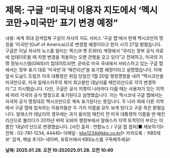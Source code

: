 # **제목: 구글 “미국내 이용자 지도에서 ‘멕시코만→미국만’ 표기 변경 예정”**

  내용: 세계 최대 검색업체 구글이 자사의 지도 서비스 ‘구글 맵’에서 현재 멕시코만의 명칭을 ‘미국만’(Gulf of America)으로 변경할 예정이라고 현지 시각 27일 밝혔습니다. 구글은 이날 자사의 뉴스를 알리는 엑스(X·옛 트위터) 계정에서 “우리는 정부 공식 자료에 업데이트될 때 지명 변경을 적용하는 오랜 관행을 갖고 있다”고 전제하고, 미국의 지명 정보시스템(GNIS)이 업데이트되면, 곧바로 미국 국내에서 서비스하고 있는 구글 맵에서는 정부 표기 대로 ‘미국만’과 ‘매킨리산’을 표기할 예정이라고 설명했습니다. 이에 앞서 도널드 트럼프 미국 대통령은 취임 당일인 1월 20일 행정명령을 내려 “멕시코만을 미국만으로, 미국 알래스카주의 북미 최고봉인 데날리를 매킨리산으로 각각 변경하라.”고 지시했습니다. 다만, 구글은 공식 지명이 나라마다 다를 때는 사용자가 있는 지역에 따라 각국의 공식 명칭으로 표기된다고 설명했습니다. 이는 멕시코내 구글 맵에서는 자국의 공식 명칭대로 멕시코만으로 계속 표기된다는 뜻입니다. 두 나라 외에 다른 지역에서 구글 맵에 접속하는 이용자들은 두 가지 이름을 모두 보게 된다고 구글 측은 밝혔습니다. 알래스카 데날리의 경우에는 과거 윌리엄 매킨리 전 미국 대통령의 이름을 딴 매킨리산으로 불리다가 2015년 버락 오바마 행정부에서 알래스카 지역 토착민이 부르는 이름인 ‘데날리’산으로 변경했습니다. [사진 출처 : 연합뉴스 / 구글 맵 캡처]■ 제보하기▷ 전화 : 02-781-1234, 4444▷ 이메일 : kbs1234@kbs.co.kr▷ 카카오톡 : 'KBS제보' 검색, 채널 추가▷ 네이버, 유튜브에서 KBS뉴스를 구독해주세요!

  **날짜: 2025.01.28. 오전 10:352025.01.28. 오전 10:40**